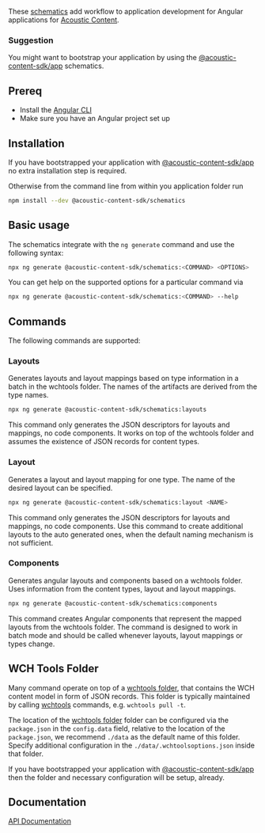 These [schematics](https://www.npmjs.com/package/@angular-devkit/schematics) add workflow to application development for Angular applications for [Acoustic Content](https://www.ibm.com/products/watson-content-hub).

### Suggestion

You might want to bootstrap your application by using the [@acoustic-content-sdk/app](https://www.npmjs.com/package/@acoustic-content-sdk/app) schematics.

## Prereq

- Install the [Angular CLI](https://cli.angular.io/)
- Make sure you have an Angular project set up

## Installation

If you have bootstrapped your application with [@acoustic-content-sdk/app](https://www.npmjs.com/package/@acoustic-content-sdk/app) no extra installation step is required.

Otherwise from the command line from within you application folder run

```bash
npm install --dev @acoustic-content-sdk/schematics
```

## Basic usage

The schematics integrate with the `ng generate` command and use the following syntax:

```bash
npx ng generate @acoustic-content-sdk/schematics:<COMMAND> <OPTIONS>
```

You can get help on the supported options for a particular command via

```bash
npx ng generate @acoustic-content-sdk/schematics:<COMMAND> --help
```

## Commands

The following commands are supported:

### Layouts

Generates layouts and layout mappings based on type information in a batch in the wchtools folder. The names of the artifacts are derived from the type names.

```bash
npx ng generate @acoustic-content-sdk/schematics:layouts
```

This command only generates the JSON descriptors for layouts and mappings, no code components. It works on top of the wchtools folder and assumes the existence of JSON records for content types.

### Layout

Generates a layout and layout mapping for one type. The name of the desired layout can be specified.

```bash
npx ng generate @acoustic-content-sdk/schematics:layout <NAME>
```

This command only generates the JSON descriptors for layouts and mappings, no code components. Use this command to create additional layouts to the auto generated ones, when the default naming mechanism is not sufficient.

### Components

Generates angular layouts and components based on a wchtools folder. Uses information from the content types, layout and layout mappings.

```bash
npx ng generate @acoustic-content-sdk/schematics:components
```

This command creates Angular components that represent the mapped layouts from the wchtools folder. The command is designed to work in batch mode and should be called whenever layouts, layout mappings or types change.

## WCH Tools Folder

Many command operate on top of a [wchtools folder](https://www.npmjs.com/package/wchtools-cli), that contains the WCH content model in form of JSON records. This folder is typically maintained by calling [wchtools](https://www.npmjs.com/package/wchtools-cli) commands, e.g. `wchtools pull -t`.

The location of the [wchtools folder](https://www.npmjs.com/package/wchtools-cli) folder can be configured via the `package.json` in the `config.data` field, relative to the location of the `package.json`, we recommend `./data` as the default name of this folder. Specify additional configuration in the `./data/.wchtoolsoptions.json` inside that folder.

If you have bootstrapped your application with [@acoustic-content-sdk/app](https://www.npmjs.com/package/@acoustic-content-sdk/app) then the folder and necessary configuration will be setup, already.

## Documentation

[API Documentation](./markdown/schematics.md)
